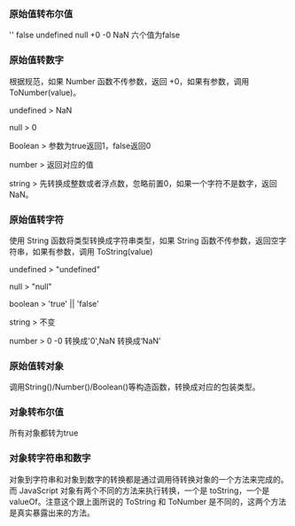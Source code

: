 ### 原始值转布尔值

'' false undefined null +0 -0 NaN 六个值为false

### 原始值转数字

根据规范，如果 Number 函数不传参数，返回 +0，如果有参数，调用 ToNumber(value)。

undefined > NaN

null > 0

Boolean > 参数为true返回1，false返回0

number > 返回对应的值

string > 先转换成整数或者浮点数，忽略前置0，如果一个字符不是数字，返回NaN。

### 原始值转字符

使用 String 函数将类型转换成字符串类型，如果 String 函数不传参数，返回空字符串，如果有参数，调用 ToString(value)

undefined > "undefined"

null > "null"

boolean > 'true' || 'false'

string > 不变

number > 0 -0 转换成'0',NaN 转换成‘NaN’

### 原始值转对象

调用String()/Number()/Boolean()等构造函数，转换成对应的包装类型。

### 对象转布尔值

所有对象都转为true

### 对象转字符串和数字

对象到字符串和对象到数字的转换都是通过调用待转换对象的一个方法来完成的。而 JavaScript 对象有两个不同的方法来执行转换，一个是 toString，一个是 valueOf。注意这个跟上面所说的 ToString 和 ToNumber 是不同的，这两个方法是真实暴露出来的方法。




